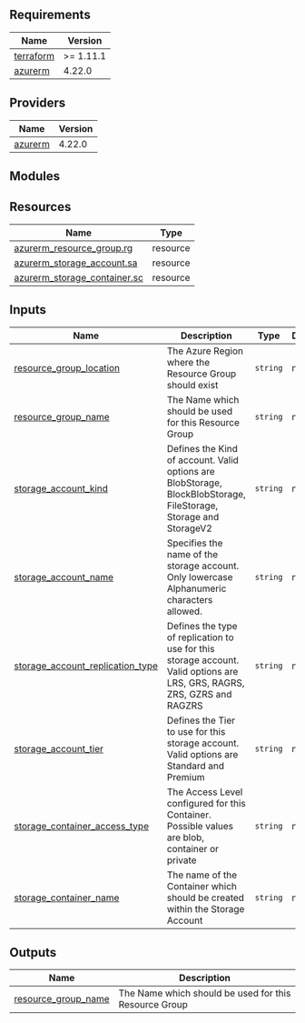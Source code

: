 <!-- BEGIN_TF_DOCS -->
## Requirements

| Name | Version |
|------|---------|
| <a name="requirement_terraform"></a> [terraform](#requirement\_terraform) | >= 1.11.1 |
| <a name="requirement_azurerm"></a> [azurerm](#requirement\_azurerm) | 4.22.0 |

## Providers

| Name | Version |
|------|---------|
| <a name="provider_azurerm"></a> [azurerm](#provider\_azurerm) | 4.22.0 |

## Modules


## Resources

| Name | Type |
|------|------|
| [azurerm_resource_group.rg](https://registry.terraform.io/providers/hashicorp/azurerm/4.22.0/docs/resources/resource_group) | resource |
| [azurerm_storage_account.sa](https://registry.terraform.io/providers/hashicorp/azurerm/4.22.0/docs/resources/storage_account) | resource |
| [azurerm_storage_container.sc](https://registry.terraform.io/providers/hashicorp/azurerm/4.22.0/docs/resources/storage_container) | resource |

## Inputs

| Name | Description | Type | Default | Required |
|------|-------------|------|---------|:--------:|
| <a name="input_resource_group_location"></a> [resource\_group\_location](#input\_resource\_group\_location) | The Azure Region where the Resource Group should exist | `string` | n/a | yes |
| <a name="input_resource_group_name"></a> [resource\_group\_name](#input\_resource\_group\_name) | The Name which should be used for this Resource Group | `string` | n/a | yes |
| <a name="input_storage_account_kind"></a> [storage\_account\_kind](#input\_storage\_account\_kind) | Defines the Kind of account. Valid options are BlobStorage, BlockBlobStorage, FileStorage, Storage and StorageV2 | `string` | n/a | yes |
| <a name="input_storage_account_name"></a> [storage\_account\_name](#input\_storage\_account\_name) | Specifies the name of the storage account. Only lowercase Alphanumeric characters allowed. | `string` | n/a | yes |
| <a name="input_storage_account_replication_type"></a> [storage\_account\_replication\_type](#input\_storage\_account\_replication\_type) | Defines the type of replication to use for this storage account. Valid options are LRS, GRS, RAGRS, ZRS, GZRS and RAGZRS | `string` | n/a | yes |
| <a name="input_storage_account_tier"></a> [storage\_account\_tier](#input\_storage\_account\_tier) | Defines the Tier to use for this storage account. Valid options are Standard and Premium | `string` | n/a | yes |
| <a name="input_storage_container_access_type"></a> [storage\_container\_access\_type](#input\_storage\_container\_access\_type) | The Access Level configured for this Container. Possible values are blob, container or private | `string` | n/a | yes |
| <a name="input_storage_container_name"></a> [storage\_container\_name](#input\_storage\_container\_name) | The name of the Container which should be created within the Storage Account | `string` | n/a | yes |

## Outputs

| Name | Description |
|------|-------------|
| <a name="output_resource_group_name"></a> [resource\_group\_name](#output\_resource\_group\_name) | The Name which should be used for this Resource Group |
<!-- END_TF_DOCS -->
